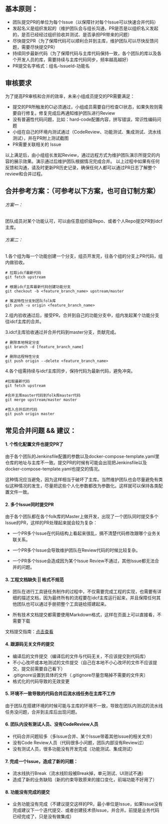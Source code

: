 ## 基本原则：

- 团队提交PR的单位为每个Issue（以保障针对每个Issue可以快速合并代码）
- 发起名义是组织发起的（维护团队会与组长沟通，PR是否是以组织名义发起的，是否已经经过组织验收并测试、是否承担PR带来的问题）
- 尽快提交PR（为了保障代码可以顺利合并到主库，维护团队可以尽快反馈问题，需要尽快提交PR）
- 持续同步最新代码（为了保障代码与主库代码保持一致，各个团队的库以及各个开发人员的库，需要持续与主库代码同步，频率越高越好）
- PR提交名字格式：组名-IssueId-功能名

## 审核要求

为了提高PR审核和合并的效率，未来小组成员提交的PR需要满足：

* 提交的PR所触发的CI必须通过，小组成员需要自行检查CI状态，如果失败则需要自行修复。修复完成后再通知维护团队进行Review
* 没有普遍性代码问题，比如：hard-code配置内容，拼写错误，常识性编码问题
* 小组在自己的环境内测试通过（CodeReview、功能测试、集成测试、流水线测试），并在PR附上测试截图
* PR需要关联相关的 Issue

以上满足后，由小组组长发起Review，通过远程方式为维护团队演示所提交的内容的展示效果。演示通过后维护团队根据情况完成合并。
以上过程中如果有任何反馈和沟通，请及时更新PR历史记录，确保任何人都可以通过PR日志了解整个review和合并过程。

## 合并参考方案：（可参考以下方案，也可自订制方案）

###### 方案一：

团队成员对某个功能认可，可以由任意组织级Repo、或者个人Repo提交PR到idcf主库。

###### 方案二：

1.各个组为每一个功能创建一个分支，组员开发完，往各个组的分支上PR代码，组内做验收。

```
# 拉取idcf最新代码
git fetch upstream

# 根据idcf主库最新代码创建功能分支
git checkout -b <feature_branch_name> upstream/master

# 推送特性分支到团队folk库
git push -u origin <feature_branch_name>
```

2.组内验收通过后，接受PR，合并到自己的功能分支中，组内发起某个功能分支往idcf主库的合并。



3.idcf主库验收通过并合并代码到master分支，贡献完成。

```
# 删除本地特定分支
git branch -d [feature_branch_name]

# 删除远程特性分支
git push origin --delete <feature_branch_name>
```

4.各个组需持续与idcf主库同步，保持代码为最新代码，避免冲突。

```
#拉取最新代码
git fetch upstream

#合并主库master代码到folk库master代码
git merge upstream/master master

#签入合并后的代码
git push origin master
```


## 常见合并问题 && 建议：

#### 1. 个性化配置文件也提交PR了

由于各个团队的Jenkinsfile配置的参数以及docker-compose-template.yaml里仓库的地址与主库不一致。提交PR的时候有可能会出现把Jenkinsfile以及docker-compose-template.yaml也提交的情况。

这种情况应当避免，因为这样相当于破坏了主库。当然维护团队也会尽量避免有类似这种情况的发生，尽量把这些个人化参数都改为参数化。这样就可以保持各类配置文件一致。

#### 2. 多个Issue同时提交PR

由于各个团队都在各个folk库的Master上做开发，出现了一个团队同时提交多个Issue的PR，这样的PR处理起来就会较为复杂：

 - 一个PR多个Issue在代码结构上看起来很乱，搞不清楚代码修改跟哪个业务关联关系。

 - 一个PR多个Issue会导致维护团队在Review代码的时候比较复杂。

 - 一个PR多个Issue会造成因为某个Issue Review不通过，其他Issue都无法合并的问题。

 #### 3. 工程文档缺失 || 格式不规范

  - 团队在进行工具链任务制作的过程中，不仅需要完成工程的实现，也需要有详细的描述文档，因为最终所有的流程要在idcf主库运行起来，并且保障任何其他团队也可以通过手册把整个工具链给搭建起来。

  - 所有技术文档提交都需要使用Markdown格式，这样在页面上可以直接看，不需要下载

文档提交指南：[点击查看](https://github.com/idcf-boat-house/boat-house-devops "点击查看")


 #### 4. 跟源码无关文件的提交

  - 编译后的文件提交（编译后的文件与代码无关，不应该提交到代码库）
  - 不小心改坏或本地测试的文件提交（自己在本地不小心改坏的文件不应该提交，提交前需要自己看下）
  - .gitignore设置到具体的文件（.gitignore尽量忽略掉不需要的文件夹）
  - 格式化的代码导致的无效变更

#### 5. 环境不一致导致的代码合并后流水线任务在主库不工作

由于团队在搭建环境的时候可能与主库的环境不一致，导致在团队内测试的流水线任务没问题，合并到主库后出现问题。


#### 6. 团队内没有测试人员、没有CodeReview人员

  - 代码合并问题较多（多Issue合并、某个Issue带着其他Issue的相关文件）
  - 没有Code Review人员（代码很多小问题，团队内部没有Review过）
  - 没有测试人员，很多功能没有开发完成（功能测试、集成测试）


#### 7. 完成一个Issue，造成了新的问题：

  - 流水线执行Break（流水线阶段被Break掉，单元测试、UI测试不通）
  - 造成了新的业务缺陷（新的约束导致原来的接口变化，前端功能不好用了）

#### 8. 功能没有完成的提交

  - 业务功能没有完成（不建议提交这样的PR，最小单位是Issue，如果Issue没有完成建议下一个迭代提交、或者创建技术债Issue，并合并。前提是业务代码已经完成了，只是没有做集成）




